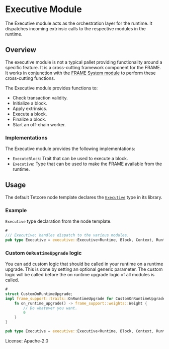 # Executive Module

The Executive module acts as the orchestration layer for the runtime. It dispatches incoming
extrinsic calls to the respective modules in the runtime.

## Overview

The executive module is not a typical pallet providing functionality around a specific feature.
It is a cross-cutting framework component for the FRAME. It works in conjunction with the
[FRAME System module](https://docs.rs/frame-system/latest/frame_system/) to perform these cross-cutting functions.

The Executive module provides functions to:

- Check transaction validity.
- Initialize a block.
- Apply extrinsics.
- Execute a block.
- Finalize a block.
- Start an off-chain worker.

### Implementations

The Executive module provides the following implementations:

- `ExecuteBlock`: Trait that can be used to execute a block.
- `Executive`: Type that can be used to make the FRAME available from the runtime.

## Usage

The default Tetcore node template declares the [`Executive`](https://docs.rs/frame-executive/latest/frame_executive/struct.Executive.html) type in its library.

### Example

`Executive` type declaration from the node template.

```rust
#
/// Executive: handles dispatch to the various modules.
pub type Executive = executive::Executive<Runtime, Block, Context, Runtime, AllModules>;
```

### Custom `OnRuntimeUpgrade` logic

You can add custom logic that should be called in your runtime on a runtime upgrade. This is
done by setting an optional generic parameter. The custom logic will be called before
the on runtime upgrade logic of all modules is called.

```rust
#
struct CustomOnRuntimeUpgrade;
impl frame_support::traits::OnRuntimeUpgrade for CustomOnRuntimeUpgrade {
    fn on_runtime_upgrade() -> frame_support::weights::Weight {
        // Do whatever you want.
        0
    }
}

pub type Executive = executive::Executive<Runtime, Block, Context, Runtime, AllModules, CustomOnRuntimeUpgrade>;
```

License: Apache-2.0